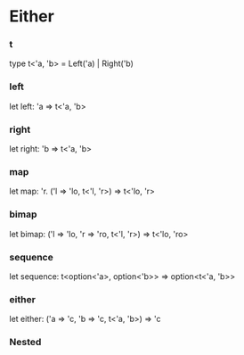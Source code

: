 # Either


### t

type t<'a, 'b> = Left('a) | Right('b)

### left

let left: 'a => t<'a, 'b>

### right

let right: 'b => t<'a, 'b>

### map

let map: 'r. ('l => 'lo, t<'l, 'r>) => t<'lo, 'r>

### bimap

let bimap: ('l => 'lo, 'r => 'ro, t<'l, 'r>) => t<'lo, 'ro>

### sequence

let sequence: t<option<'a>, option<'b>> => option<t<'a, 'b>>

### either

let either: ('a => 'c, 'b => 'c, t<'a, 'b>) => 'c

### Nested


